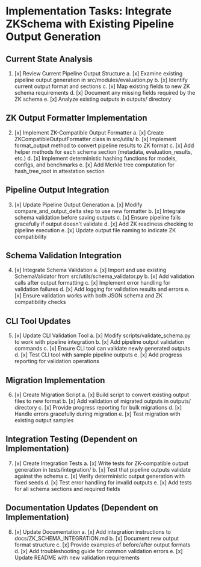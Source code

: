 # Implementation Tasks: Integrate ZKSchema with Existing Pipeline Output Generation

## Current State Analysis

1. [x] Review Current Pipeline Output Structure
   a. [x] Examine existing pipeline output generation in src/modules/evaluation.py
   b. [x] Identify current output format and sections
   c. [x] Map existing fields to new ZK schema requirements
   d. [x] Document any missing fields required by the ZK schema
   e. [x] Analyze existing outputs in outputs/ directory

## ZK Output Formatter Implementation

2. [x] Implement ZK-Compatible Output Formatter
   a. [x] Create ZKCompatibleOutputFormatter class in src/utils/
   b. [x] Implement format_output method to convert pipeline results to ZK format
   c. [x] Add helper methods for each schema section (metadata, evaluation_results, etc.)
   d. [x] Implement deterministic hashing functions for models, configs, and benchmarks
   e. [x] Add Merkle tree computation for hash_tree_root in attestation section

## Pipeline Output Integration

3. [x] Update Pipeline Output Generation
   a. [x] Modify compare_and_output_delta step to use new formatter
   b. [x] Integrate schema validation before saving outputs
   c. [x] Ensure pipeline fails gracefully if output doesn't validate
   d. [x] Add ZK readiness checking to pipeline execution
   e. [x] Update output file naming to indicate ZK compatibility

## Schema Validation Integration

4. [x] Integrate Schema Validation
   a. [x] Import and use existing SchemaValidator from src/utils/schema_validator.py
   b. [x] Add validation calls after output formatting
   c. [x] Implement error handling for validation failures
   d. [x] Add logging for validation results and errors
   e. [x] Ensure validation works with both JSON schema and ZK compatibility checks

## CLI Tool Updates

5. [x] Update CLI Validation Tool
   a. [x] Modify scripts/validate_schema.py to work with pipeline integration
   b. [x] Add pipeline output validation commands
   c. [x] Ensure CLI tool can validate newly generated outputs
   d. [x] Test CLI tool with sample pipeline outputs
   e. [x] Add progress reporting for validation operations

## Migration Implementation

6. [x] Create Migration Script
   a. [x] Build script to convert existing output files to new format
   b. [x] Add validation of migrated outputs in outputs/ directory
   c. [x] Provide progress reporting for bulk migrations
   d. [x] Handle errors gracefully during migration
   e. [x] Test migration with existing output samples

## Integration Testing (Dependent on Implementation)

7. [x] Create Integration Tests
   a. [x] Write tests for ZK-compatible output generation in tests/integration/
   b. [x] Test that pipeline outputs validate against the schema
   c. [x] Verify deterministic output generation with fixed seeds
   d. [x] Test error handling for invalid outputs
   e. [x] Add tests for all schema sections and required fields

## Documentation Updates (Dependent on Implementation)

8. [x] Update Documentation
   a. [x] Add integration instructions to docs/ZK_SCHEMA_INTEGRATION.md
   b. [x] Document new output format structure
   c. [x] Provide examples of before/after output formats
   d. [x] Add troubleshooting guide for common validation errors
   e. [x] Update README with new validation requirements